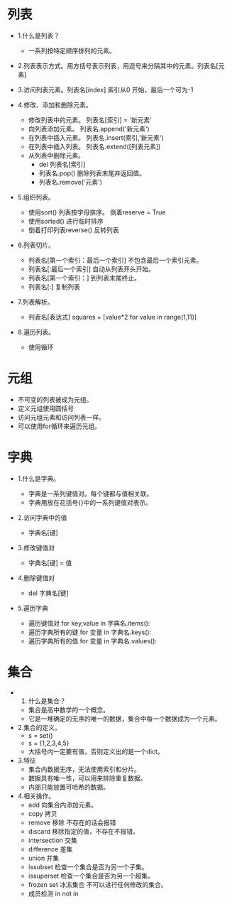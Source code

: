# 列表
- 1.什么是列表？
    - 一系列按特定顺序排列的元素。
- 2.列表表示方式。用方括号表示列表，用逗号来分隔其中的元素。列表名[元素]
- 3.访问列表元素。列表名[index] 索引从0 开始，最后一个可为-1
- 4.修改、添加和删除元素。
    - 修改列表中的元素。  列表名[索引] = '新元素'
    - 向列表添加元素。    列表名.append('新元素')
    - 在列表中插入元素。  列表名.insert(索引,'新元素')
    - 在列表中插入列表。  列表名.extend([列表元素])
    - 从列表中删除元素。  
        - del 列表名[索引]
        - 列表名.pop() 删除列表末尾并返回值。
        - 列表名.remove('元素')
- 5.组织列表。
    - 使用sort() 列表按字母排序。 倒着reserve = True
    - 使用sorted() 进行临时排序
    - 倒着打印列表reverse()     反转列表
    
- 6.列表切片。
    - 列表名[第一个索引：最后一个索引] 不包含最后一个索引元素。
    - 列表名[:最后一个索引]  自动从列表开头开始。
    - 列表名[第一个索引：]    到列表末尾终止。
    - 列表名[:] 复制列表
    
- 7.列表解析。
    - 列表名[表达式]    squares = [value*2 for value in range(1,11)]
    
- 8.遍历列表。
    - 使用循环
    
# 元组
- 不可变的列表被成为元组。
- 定义元组使用圆括号
- 访问元组元素和访问列表一样。
- 可以使用for循环来遍历元组。

# 字典
- 1.什么是字典。
    - 字典是一系列键值对。每个键都与值相关联。
    - 字典用放在花括号{}中的一系列键值对表示。
       
- 2.访问字典中的值
    - 字典名[键]

- 3.修改键值对
    - 字典名[键] = 值 
- 4.删除键值对
    - del 字典名[键] 
- 5.遍历字典
    - 遍历键值对 for key,value in 字典名.items():
    - 遍历字典所有的键  for 变量 in 字典名.keys():
    - 遍历字典所有的值  for 变量 in 字典名.values():
# 集合
- 1. 什么是集合？
    - 集合是高中数学的一个概念。
    - 它是一堆确定的无序的唯一的数据，集合中每一个数据成为一个元素。
- 2.集合的定义。
    - s = set()
    - s = {1,2,3,4,5}
    - 大括号内一定要有值，否则定义出的是一个dict。
- 3.特征
    - 集合内数据无序，无法使用索引和分片。
    - 数据具有唯一性，可以用来排除重复数据。
    - 内部只能放置可哈希的数据。
- 4.相关操作。
    - add 向集合内添加元素。
    - copy 拷贝
    - remove 移除  不存在的话会报错
    - discard 移除指定的值，不存在不报错。
    - intersection 交集
    - difference 差集
    - union 并集
    - issubset 检查一个集合是否为另一个子集。
    - issuperset 检查一个集合是否为另一个超集。
    - frozen set 冰冻集合 不可以进行任何修改的集合。
    - 成员检测 in   not in
    
